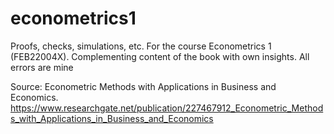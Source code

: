 # econometrics1
Proofs, checks, simulations, etc. For the course Econometrics 1 (FEB22004X). Complementing content of the book with own insights. All errors are mine


Source: 
Econometric Methods with Applications in Business and Economics.
https://www.researchgate.net/publication/227467912_Econometric_Methods_with_Applications_in_Business_and_Economics
